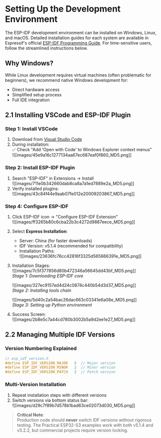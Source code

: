 # Setting Up the Development Environment

The ESP-IDF development environment can be installed on Windows, Linux, and macOS. Detailed installation guides for each system are available in Espressif's official [ESP-IDF Programming Guide](https://docs.espressif.com/projects/esp-idf/zh_CN). For time-sensitive users, follow the streamlined instructions below.

## Why Windows?
While Linux development requires virtual machines (often problematic for beginners), we recommend native Windows development for:
- Direct hardware access
- Simplified setup process
- Full IDE integration

## 2.1 Installing VSCode and ESP-IDF Plugin

### Step 1: Install VSCode
1. Download from [Visual Studio Code](https://code.visualstudio.com/)
2. During installation:  
   ✅ Check "Add 'Open with Code' to Windows Explorer context menus"  
   ![[images/45e9a16c1277134aa67ec687eaf0f860_MD5.png]]

### Step 2: Install ESP-IDF Plugin
1. Search "ESP-IDF" in Extensions → Install  
   ![[images/711e0b342660dab8ca8a7a1ed7889e2a_MD5.png]]
2. Verify installed plugins:  
   ![[images/43c84f44e9aab07fe012e20009203867_MD5.png]]

### Step 4: Configure ESP-IDF
1. Click ESP-IDF icon → "Configure ESP-IDF Extension"  
   ![[images/ff3265b80c6cba22b3c4272d9887eece_MD5.png]]
2. Select **Express Installation**:
   - Server: China (for faster downloads)
   - IDF Version: v5.1.4 (recommended for compatibility)
   - Installation Paths:  
     ![[images/23636fc76cc42816f3325d565666391e_MD5.png]]

3. Installation Stages:  
   ![[images/7c5f377856d80b472346a56645dd43bf_MD5.png]]  
   *Stage 1: Downloading ESP-IDF core*  

   ![[images/327ec9157ed4d24c0874c440b54d3d37_MD5.png]]  
   *Stage 2: Installing tools chain*  

   ![[images/5d40c2a54bac26dac663c03341e6a08e_MD5.png]]  
   *Stage 3: Setting up Python environment*

4. Success Screen:  
   ![[images/2b8e5c7a44cd780b3002b5a9d2ee1e27_MD5.png]]

## 2.2 Managing Multiple IDF Versions

### Version Numbering Explained
```cpp
// esp_idf_version.h
#define ESP_IDF_VERSION_MAJOR   5  // Major version
#define ESP_IDF_VERSION_MINOR   2  // Minor version
#define ESP_IDF_VERSION_PATCH   2  // Patch version
```

### Multi-Version Installation
1. Repeat installation steps with different versions
2. Switch versions via bottom status bar:  
   ![[images/d29c7f89b7d578b1bad63ce02073d030_MD5.png]]

> **Critical Note**:  
> Production code should **never** switch IDF versions without rigorous testing. The Practical ESP32-S3 examples work with both v5.1.4 and v5.2.2, but commercial projects require version locking.
